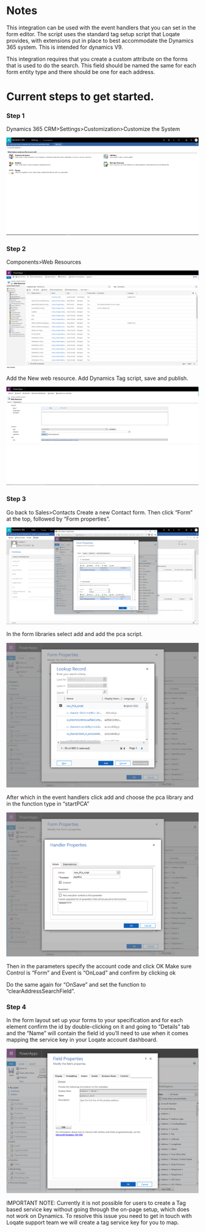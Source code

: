 # Notes

This integration can be used with the event handlers that you can set in the form editor. The script uses the standard tag setup script that Loqate provides, with extensions put in place to best accommodate the Dynamics 365 system. This is intended for dynamics V9.

This integration requires that you create a custom attribute on the forms that is used to do the search. This field should be named the same for each form entity type and there should be one for each address.

# Current steps to get started.

### Step 1

Dynamics 365 CRM>Settings>Customization>Customize the System

![alt text](images/screenshot1.png)
 
### Step 2

Components>Web Resources

![alt text](images/screenshot2.png)
 
Add the New web resource. Add Dynamics Tag script, save and publish.

![alt text](images/screenshot3.png)
 
### Step 3

Go back to Sales>Contacts
Create a new Contact form. Then click “Form” at the top, followed by “Form properties”.

![alt text](images/screenshot4.png)
 
In the form libraries select add and add the pca script.

![alt text](images/screenshot5.png)
 
After which in the event handlers click add and choose the pca library and in the function type in “startPCA”

![alt text](images/screenshot6.png)
 
Then in the parameters specify the account code and click OK
Make sure Control is “Form” and Event is “OnLoad” and confirm by clicking ok

Do the same again for “OnSave” and set the function to “clearAddressSearchField”.

### Step 4

In the form layout set up your forms to your specification and for each element confirm the id by double-clicking on it and going to “Details” tab and the “Name” will contain the field id you’ll need to use when it comes mapping the service key in your Loqate account dashboard.

![alt text](images/screenshot7.png)
 
IMPORTANT NOTE: Currently it is not possible for users to create a Tag based service key without going through the on-page setup, which does not work on Dynamics. To resolve this issue you need to get in touch with Loqate support team we will create a tag service key for you to map.

